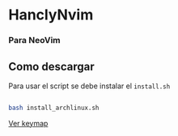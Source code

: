 # HanclyNvim

### Para NeoVim

## Como descargar

Para usar el script se debe instalar el `install.sh`

```bash

bash install_archlinux.sh

```

[Ver keymap](KEYMAP.md)

